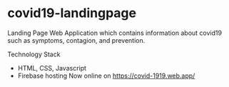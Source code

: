 # covid19-landingpage
Landing Page Web Application which contains information about covid19 such as symptoms, contagion, and prevention.

Technology Stack
- HTML, CSS, Javascript
- Firebase hosting 
Now online on https://covid-1919.web.app/
